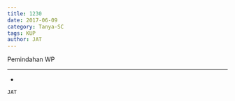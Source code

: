 ```yaml
---
title: 1230
date: 2017-06-09
category: Tanya-SC
tags: KUP
author: JAT
---
```


Pemindahan WP

---

-

`JAT`
